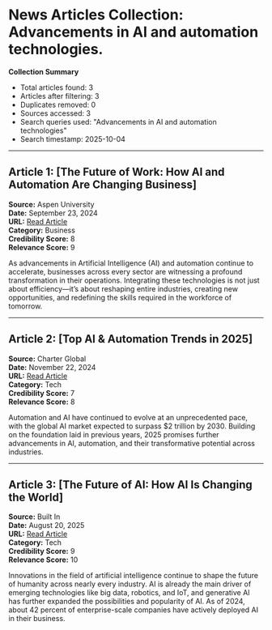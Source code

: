 # News Articles Collection: Advancements in AI and automation technologies.
**Collection Summary**
- Total articles found: 3
- Articles after filtering: 3
- Duplicates removed: 0
- Sources accessed: 3
- Search queries used: "Advancements in AI and automation technologies"
- Search timestamp: 2025-10-04

---

## Article 1: [The Future of Work: How AI and Automation Are Changing Business]
**Source:** Aspen University  
**Date:** September 23, 2024  
**URL:** [Read Article](https://www.aspen.edu/altitude/the-future-of-work-how-ai-and-automation-are-changing-business/)  
**Category:** Business  
**Credibility Score:** 8  
**Relevance Score:** 9  

As advancements in Artificial Intelligence (AI) and automation continue to accelerate, businesses across every sector are witnessing a profound transformation in their operations. Integrating these technologies is not just about efficiency—it’s about reshaping entire industries, creating new opportunities, and redefining the skills required in the workforce of tomorrow.

---

## Article 2: [Top AI & Automation Trends in 2025]
**Source:** Charter Global  
**Date:** November 22, 2024  
**URL:** [Read Article](https://www.charterglobal.com/ai-automation-trends/)  
**Category:** Tech  
**Credibility Score:** 7  
**Relevance Score:** 8  

Automation and AI have continued to evolve at an unprecedented pace, with the global AI market expected to surpass $2 trillion by 2030. Building on the foundation laid in previous years, 2025 promises further advancements in AI, automation, and their transformative potential across industries.

---

## Article 3: [The Future of AI: How AI Is Changing the World]
**Source:** Built In  
**Date:** August 20, 2025  
**URL:** [Read Article](https://builtin.com/artificial-intelligence/artificial-intelligence-future)  
**Category:** Tech  
**Credibility Score:** 9  
**Relevance Score:** 10  

Innovations in the field of artificial intelligence continue to shape the future of humanity across nearly every industry. AI is already the main driver of emerging technologies like big data, robotics, and IoT, and generative AI has further expanded the possibilities and popularity of AI. As of 2024, about 42 percent of enterprise-scale companies have actively deployed AI in their business.
